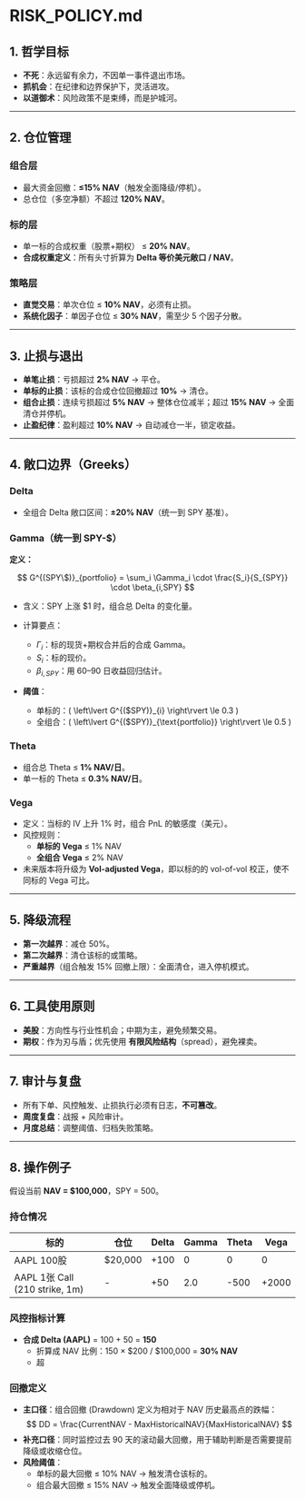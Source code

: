 # RISK_POLICY.md

## 1. 哲学目标
- **不死**：永远留有余力，不因单一事件退出市场。  
- **抓机会**：在纪律和边界保护下，灵活进攻。  
- **以道御术**：风险政策不是束缚，而是护城河。  

---

## 2. 仓位管理
### 组合层
- 最大资金回撤：**≤15% NAV**（触发全面降级/停机）。  
- 总仓位（多空净额）不超过 **120% NAV**。  

### 标的层
- 单一标的合成权重（股票+期权） ≤ **20% NAV**。  
- **合成权重定义**：所有头寸折算为 **Delta 等价美元敞口 / NAV**。  

### 策略层
- **直觉交易**：单次仓位 ≤ **10% NAV**，必须有止损。  
- **系统化因子**：单因子仓位 ≤ **30% NAV**，需至少 5 个因子分散。  

---

## 3. 止损与退出
- **单笔止损**：亏损超过 **2% NAV** → 平仓。  
- **单标的止损**：该标的合成仓位回撤超过 **10%** → 清仓。  
- **组合止损**：连续亏损超过 **5% NAV** → 整体仓位减半；超过 **15% NAV** → 全面清仓并停机。  
- **止盈纪律**：盈利超过 **10% NAV** → 自动减仓一半，锁定收益。  

---

## 4. 敞口边界（Greeks）

### Delta
- 全组合 Delta 敞口区间：**±20% NAV**（统一到 SPY 基准）。  

### Gamma（统一到 SPY-\$）
**定义：**

$$
G^{(SPY\$)}_{portfolio} = \sum_i \Gamma_i \cdot \frac{S_i}{S_{SPY}} \cdot \beta_{i,SPY}
$$

- 含义：SPY 上涨 \$1 时，组合总 Delta 的变化量。  
- 计算要点：  
  - $\Gamma_i$：标的现货+期权合并后的合成 Gamma。  
  - $S_i$：标的现价。  
  - $\beta_{i,SPY}$：用 60–90 日收益回归估计。  

- **阈值**：  
  - 单标的：\( \left\lvert G^{(\$SPY)}_{i} \right\rvert \le 0.3 \)
  - 全组合：\( \left\lvert G^{(\$SPY)}_{\text{portfolio}} \right\rvert \le 0.5 \)

### Theta
- 组合总 Theta ≤ **1% NAV/日**。  
- 单一标的 Theta ≤ **0.3% NAV/日**。  

### Vega
- 定义：当标的 IV 上升 1% 时，组合 PnL 的敏感度（美元）。
- 风控规则：
  - **单标的 Vega** ≤ 1% NAV
  - **全组合 Vega** ≤ 2% NAV
- 未来版本将升级为 **Vol-adjusted Vega**，即以标的的 vol-of-vol 校正，使不同标的 Vega 可比。

---

## 5. 降级流程
- **第一次越界**：减仓 50%。  
- **第二次越界**：清仓该标的或策略。  
- **严重越界**（组合触发 15% 回撤上限）：全面清仓，进入停机模式。  

---

## 6. 工具使用原则
- **美股**：方向性与行业性机会；中期为主，避免频繁交易。  
- **期权**：作为刃与盾；优先使用 **有限风险结构**（spread），避免裸卖。  

---

## 7. 审计与复盘
- 所有下单、风控触发、止损执行必须有日志，**不可篡改**。  
- **周度复盘**：战报 + 风险审计。  
- **月度总结**：调整阈值、归档失败策略。  

---

## 8. 操作例子

假设当前 **NAV = \$100,000**，SPY = 500。

### 持仓情况
| 标的 | 仓位 | Delta | Gamma | Theta | Vega |
|------|------|-------|-------|-------|------|
| AAPL 100股 | \$20,000 | +100 | 0   | 0    | 0    |
| AAPL 1张 Call (210 strike, 1m) | - | +50  | 2.0 | -500 | +2000 |

### 风控指标计算
- **合成 Delta (AAPL)** = 100 + 50 = **150**  
  - 折算成 NAV 比例：150 × \$200 / \$100,000 = **30% NAV**  
  - 超

### 回撤定义
- **主口径**：组合回撤 (Drawdown) 定义为相对于 NAV 历史最高点的跌幅：
  $$
  DD = \frac{CurrentNAV - MaxHistoricalNAV}{MaxHistoricalNAV}
  $$
- **补充口径**：同时监控过去 90 天的滚动最大回撤，用于辅助判断是否需要提前降级或收缩仓位。
- **风险阈值**：
  - 单标的最大回撤 ≤ 10% NAV → 触发清仓该标的。
  - 组合最大回撤 ≤ 15% NAV → 触发全面降级或停机。